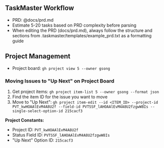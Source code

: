 ## TaskMaster Workflow

- PRD: @docs/prd.md
- Estimate 5-20 tasks based on PRD complexity before parsing
- When editing the PRD (docs/prd.md), always follow the structure and sections from .taskmaster/templates/example_prd.txt as a formatting guide

## Project Management

- Project board: `gh project view 5 --owner gsong`

### Moving Issues to "Up Next" on Project Board

1. Get project items: `gh project item-list 5 --owner gsong --format json`
2. Find the item ID for the issue you want to move
3. Move to "Up Next": `gh project item-edit --id <ITEM_ID> --project-id PVT_kwHOAAlEvM4A8U2f --field-id PVTSSF_lAHOAAlEvM4A8U2fzgwW8Is --single-select-option-id 215cacf3`

**Project Constants:**
- Project ID: `PVT_kwHOAAlEvM4A8U2f`
- Status Field ID: `PVTSSF_lAHOAAlEvM4A8U2fzgwW8Is`
- "Up Next" Option ID: `215cacf3`
